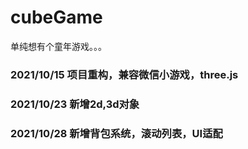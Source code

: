 # cubeGame
单纯想有个童年游戏。。。

### 2021/10/15   项目重构，兼容微信小游戏，three.js
### 2021/10/23   新增2d,3d对象
### 2021/10/28   新增背包系统，滚动列表，UI适配